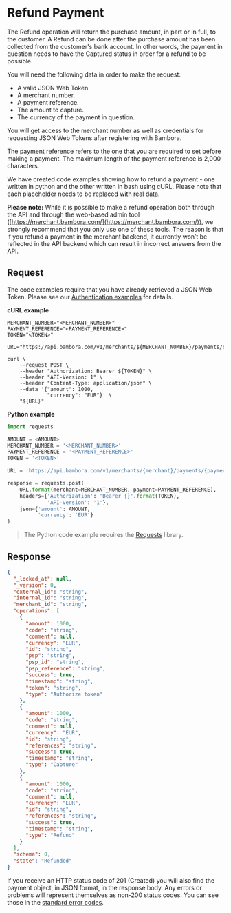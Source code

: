 # Refund Payment

The Refund operation will return the purchase amount, in part or in full, to the customer. A Refund can be done after the purchase amount has been collected from the customer's bank account. In other words, the payment in question needs to have the Captured status in order for a refund to be possible.

You will need the following data in order to make the request:

* A valid JSON Web Token.
* A merchant number.
* A payment reference.
* The amount to capture.
* The currency of the payment in question.

You will get access to the merchant number as well as credentials for
requesting JSON Web Tokens after registering with Bambora.

The payment reference refers to the one that you are required to set before
making a payment. The maximum length of the payment reference is 2,000 characters.

We have created code examples showing how to refund a payment - one written in python and the other written in bash using cURL. Please note that each placeholder needs to be replaced with real data.

**Please note:**
While it is possible to make a refund operation both through the API and through the web-based admin tool ([https://merchant.bambora.com/](https://merchant.bambora.com/)), we strongly recommend that you only use one of these tools. The reason is that if you refund a payment in the merchant backend, it currently won’t be reflected in the API backend which can result in incorrect answers from the API.

## Request

The code examples require that you have already retrieved a JSON Web Token. Please see our [Authentication examples](./authentication) for details.

**cURL example**

```shell
MERCHANT_NUMBER="<MERCHANT_NUMBER>"
PAYMENT_REFERENCE="<PAYMENT_REFERENCE>"
TOKEN="<TOKEN>"

URL="https://api.bambora.com/v1/merchants/${MERCHANT_NUMBER}/payments/${PAYMENT_REFERENCE}/refund/"

curl \
    --request POST \
    --header "Authorization: Bearer ${TOKEN}" \
    --header "API-Version: 1" \
    --header "Content-Type: application/json" \
    --data '{"amount": 1000,
             "currency": "EUR"}' \
    "${URL}"
```

**Python example**

```python
import requests

AMOUNT = <AMOUNT>
MERCHANT_NUMBER = '<MERCHANT_NUMBER>'
PAYMENT_REFERENCE = '<PAYMENT_REFERENCE>'
TOKEN = '<TOKEN>'

URL = 'https://api.bambora.com/v1/merchants/{merchant}/payments/{payment}/refund/'

response = requests.post(
    URL.format(merchant=MERCHANT_NUMBER, payment=PAYMENT_REFERENCE),
    headers={'Authorization': 'Bearer {}'.format(TOKEN),
             'API-Version': '1'},
    json={'amount': AMOUNT,
          'currency': 'EUR'}
)
```

> The Python code example requires the [Requests](http://docs.python-requests.org/en/master/) library.

## Response

```json
{
  "_locked_at": null,
  "_version": 0,
  "external_id": "string",
  "internal_id": "string",
  "merchant_id": "string",
  "operations": [
    {
      "amount": 1000,
      "code": "string",
      "comment": null,
      "currency": "EUR",
      "id": "string",
      "psp": "string",
      "psp_id": "string",
      "psp_reference": "string",
      "success": true,
      "timestamp": "string",
      "token": "string",
      "type": "Authorize token"
    },
    {
      "amount": 1000,
      "code": "string",
      "comment": null,
      "currency": "EUR",
      "id": "string",
      "references": "string",
      "success": true,
      "timestamp": "string",
      "type": "Capture"
    },
    {
      "amount": 1000,
      "code": "string",
      "comment": null,
      "currency": "EUR",
      "id": "string",
      "references": "string",
      "success": true,
      "timestamp": "string",
      "type": "Refund"
    }
  ],
  "schema": 0,
  "state": "Refunded"
}
```

If you receive an HTTP status code of 201 (Created) you will also find the payment object, in JSON format, in the response body. Any errors or problems will represent themselves as non-200 status codes. You can see those in the [standard error codes](./errors).

